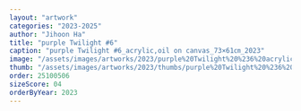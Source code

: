 ```yaml
---
layout: "artwork"
categories: "2023-2025"
author: "Jihoon Ha"
title: "purple Twilight #6"
caption: "purple Twilight #6_acrylic,oil on canvas_73×61㎝_2023"
image: "/assets/images/artworks/2023/purple%20Twilight%20%236%20acrylic%2Coil%20on%20canvas%2073x61cm%202023.jpg"
thumb: "/assets/images/artworks/2023/thumbs/purple%20Twilight%20%236%20acrylic%2Coil%20on%20canvas%2073x61cm%202023.jpg"
order: 25100506
sizeScore: 04
orderByYear: 2023
---
```

